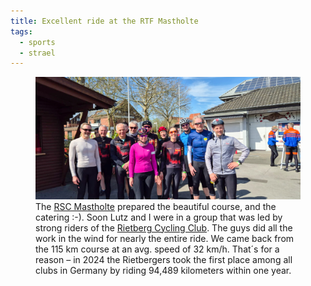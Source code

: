 ```yaml
---
title: Excellent ride at the RTF Mastholte
tags:
  - sports
  - strael
---
```

<figure>
<img src="/img/sports/rtf-mastholte.jpg">
<figcaption>The <a href="https://rsc-mastholte.de/ ">RSC Mastholte</a> prepared the beautiful course, and the catering :-). Soon Lutz and I were in a group that was led by strong riders of the <a href="https://www.rsc-rietberg.de">Rietberg Cycling Club</a>. The guys did all the work in the wind for nearly the entire ride. We came back from the 115 km course at an avg. speed of 32 km/h. That´s for a reason – in 2024 the Rietbergers took the first place among all clubs in Germany by riding 94,489 kilometers within one year.</figcaption>
</figure>